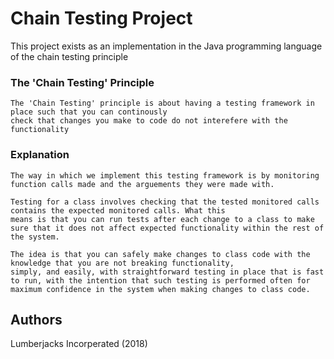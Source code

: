 # Chain Testing Project


This project exists as an implementation in the Java programming language of the chain testing principle


### The 'Chain Testing' Principle

```
The 'Chain Testing' principle is about having a testing framework in place such that you can continously
check that changes you make to code do not interefere with the functionality
```


### Explanation

```
The way in which we implement this testing framework is by monitoring function calls made and the arguements they were made with.

Testing for a class involves checking that the tested monitored calls contains the expected monitored calls. What this
means is that you can run tests after each change to a class to make sure that it does not affect expected functionality within the rest of the system.

The idea is that you can safely make changes to class code with the knowledge that you are not breaking functionality,
simply, and easily, with straightforward testing in place that is fast to run, with the intention that such testing is performed often for maximum confidence in the system when making changes to class code.

```


## Authors

Lumberjacks Incorperated (2018)

